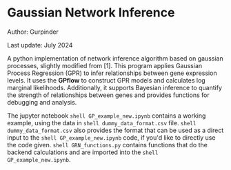 # Gaussian Network Inference
Author: Gurpinder

Last update: July 2024

A python implementation of network inference algorithm based on gaussian processes, slightly modified from [1]. This program applies Gaussian Process Regression (GPR) to infer relationships between gene expression levels. It uses the **GPflow** to construct GPR models and calculates log marginal likelihoods. Additionally, it supports Bayesian inference to quantify the strength of relationships between genes and provides functions for debugging and analysis.

The jupyter notebook ```shell GP_example_new.ipynb``` contains a working example, using the data in ```shell dummy_data_format.csv``` file. ```shell dummy_data_format.csv``` also provides the format that can be used as a direct input to the ```shell GP_example_new.ipynb``` code, if you'd like to directly use the code given. ```shell GRN_functions.py``` contains functions that do the backend calculations and are imported into the ```shell GP_example_new.ipynb```.





